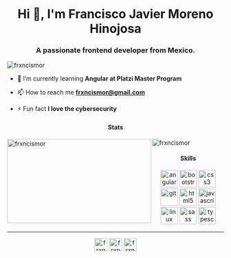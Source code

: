 <h1 align="center">Hi 👋, I'm Francisco Javier Moreno Hinojosa</h1>
<h3 align="center">A passionate frontend developer from Mexico.</h3>

<p align="left"> <img src="https://komarev.com/ghpvc/?username=frxncismor" alt="frxncismor" /> </p>

- 🌱 I’m currently learning **Angular at Platzi Master Program**

- 📫 How to reach me **frxncismor@gmail.com**

- ⚡ Fun fact **I love the cybersecurity**


<h4 align="center">Stats</h4>

<img align="left" width="335px" height="195px" src="https://github-readme-stats.vercel.app/api/top-langs/?username=frxncismor&layout=compact&hide=html" alt="frxncismor" />

<img align="center" src="https://github-readme-stats.vercel.app/api?username=frxncismor&show_icons=true" alt="frxncismor" />

<h4 align="center">Skills</h4>

<p align="center"><img src="https://devicons.github.io/devicon/devicon.git/icons/angularjs/angularjs-original.svg" alt="angularjs" width="40" height="40"/> <img src="https://devicons.github.io/devicon/devicon.git/icons/bootstrap/bootstrap-plain.svg" alt="bootstrap" width="40" height="40"/> <img src="https://devicons.github.io/devicon/devicon.git/icons/css3/css3-original-wordmark.svg" alt="css3" width="40" height="40"/> <img src="https://www.vectorlogo.zone/logos/git-scm/git-scm-icon.svg" alt="git" width="40" height="40"/> <img src="https://devicons.github.io/devicon/devicon.git/icons/html5/html5-original-wordmark.svg" alt="html5" width="40" height="40"/> <img src="https://devicons.github.io/devicon/devicon.git/icons/javascript/javascript-original.svg" alt="javascript" width="40" height="40"/> <img src="https://devicons.github.io/devicon/devicon.git/icons/linux/linux-original.svg" alt="linux" width="40" height="40"/> <img src="https://devicons.github.io/devicon/devicon.git/icons/sass/sass-original.svg" alt="sass" width="40" height="40"/> <img src="https://devicons.github.io/devicon/devicon.git/icons/typescript/typescript-original.svg" alt="typescript" width="40" height="40"/></p>

<hr>
<p align="center">
<a href="https://codepen.io/frxncismor" target="blank"><img align="center" src="https://cdn.jsdelivr.net/npm/simple-icons@3.0.1/icons/codepen.svg" alt="frxncismor" height="30" width="30" /></a>
<a href="https://twitter.com/frxncismor" target="blank"><img align="center" src="https://cdn.jsdelivr.net/npm/simple-icons@3.0.1/icons/twitter.svg" alt="frxncismor" height="30" width="30" /></a>
<a href="https://linkedin.com/in/frxncismor" target="blank"><img align="center" src="https://cdn.jsdelivr.net/npm/simple-icons@3.0.1/icons/linkedin.svg" alt="frxncismor" height="30" width="30" /></a>
</p>
